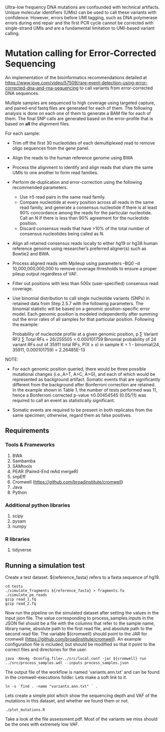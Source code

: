 Ultra-low frequency DNA mutations are confounded with technical artifacts. Unique molecular identifiers (UMIs) can be used to call these variants with confidence. However, errors before UMI tagging, such as DNA polymerase errors during end repair and the first PCR cycle cannot be corrected with single-strand UMIs and are a fundamental limitation to UMI-based variant calling.

# Mutation calling for Error-Corrected Sequencing

An implementation of the bioinformatics recommendations detailed at https://www.jove.com/video/57509/rare-event-detection-using-error-corrected-dna-and-rna-sequencing to call variants from error-corrected DNA sequences.

Multiple samples are sequenced to high coverage using targeted capture, and paired-end fastq files are generated for each of them. The following analysis is done on each one of them to generate a BAM file for each of them. The final SNP calls are generated based on the error-profile that is based on **all** the alignment files.

For each sample:
* Trim off the first 30 nucleotides of each demultiplexed read to remove oligo sequences from the gene panel.
* Align the reads to the human reference genome using BWA
* Process the alignment to identify and align reads that share the same UMIs to one another to form read families.
* Perform de-duplication and error-correction using the following recommended parameters.
  * Use ≥5 read pairs in the same read family.
  * Compare nucleotide at every position across all reads in the same read family, and generate a consensus nucleotide if there is at least 90% concordance among the reads for the particular nucleotide. Call an N if there is less than 90% agreement for the nucleotide position.
  * Discard consensus reads that have >10% of the total number of consensus nucleotides being called as N.
* Align all retained consensus reads locally to either hg19 or hg38 human reference genome using researcher’s preferred aligner(s) such as Bowtie2 and BWA.
* Process aligned reads with Mpileup using parameters –BQ0 –d 10,000,000,000,000 to remove coverage thresholds to ensure a proper pileup output regardless of VAF.
* Filter out positions with less than 500x (user-specified) consensus read coverage.
* Use binomial distribution to call single nucleotide variants (SNPs) in retained data from Step 2.5.7 with the following parameters. The binomial statistic will be based on a genomic position-specific error model. Each genomic position is modeled independently after summing out the error rates of all samples for that particular position. Following the example:

  Probability of nucleotide profile at a given genomic position, p
  ∑ Variant RF2 ∑ Total RFs
  = 26/255505
  = 0.000101759
  Binomial probability of 24 variant RFs out of 35911 total RFs, P(X ≥ x) in sample K
  = 1 - binomial(24, 35911, 0.000101759)
  = 2.26485E-13

NOTE: 
* For each genomic position queried, there would be three possible mutational changes (i.e.,A>T, A>C, A>G), and each of which would be represented as background artifact. Somatic events that are significantly different from the background after Bonferroni correction are retained. In the example shown in Table 1, the number of tests performed was 11, hence a Bonferroni corrected p-value ≤0.00454545 (0.05/11) was required to call an event as statistically significant.

* Somatic events are required to be present in both replicates from the same specimen; otherwise, regard them as false positives.

## Requirements

### Tools & Frameworks
1. BWA
2. Sambamba
3. SAMtools
4. PEAR (Paired-End reAd mergeR)
5. snpEff
6. Cromwell (https://github.com/broadinstitute/cromwell)
7. Java
8. Python

### Additional python libraries
1. scipy
3. pysam
4. numpy

### R libraries
1. tidyverse

## Running a simulation test

Create a test dataset. ${reference_fasta} refers to a fasta sequence of hg19. 

```
cd tests
./simulate_fragments ${reference_fasta} > fragments.fa
./simulate_pe_reads
gzip read_1.fq
gzip read_2.fq
```

Now run the pipeline on the simulated dataset after setting the values in the input json file. The value corresponding to process_samples.inputs in the JSON fiel should be a file with the columns that refer to the sample name, library name, absolute path to the first read file, and absolute path to the second read file. The variable ${cromwell} should point to the JAR for cromwell (https://github.com/broadinstitute/cromwell). An example configuration file is included, but should be modified so that it point to the correct files and directories for the user.

```
java -Xmx4g -Dconfig.file=../src/local.conf -jar ${cromwell} run ../src/process_samples.wdl --inputs process_samples.json
```

The output file of the workflow is named 'variants.ann.txt' and can be found in the cromwell-executions folder. Lets make a soft link to it.

```
ln -s `find . -name "variants.ann.txt" ` .
```

Lets create a simple plot which show the sequencing depth and VAF of the mutations in this dataset, and whether we found them or not.

```
./plot_mutations.R
```

Take a look at the file assessment.pdf. Most of the variants we miss should be the ones with extremely low VAF.

